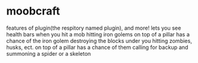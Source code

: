 # moobcraft
features of plugin(the respitory named plugin), and more!
lets you see health bars when you hit a mob
hitting iron golems on top of a pillar has a chance of the iron golem destroying the blocks under you
hitting zombies, husks, ect. on top of a pillar has a chance of them calling for backup and summoning a spider or a skeleton
